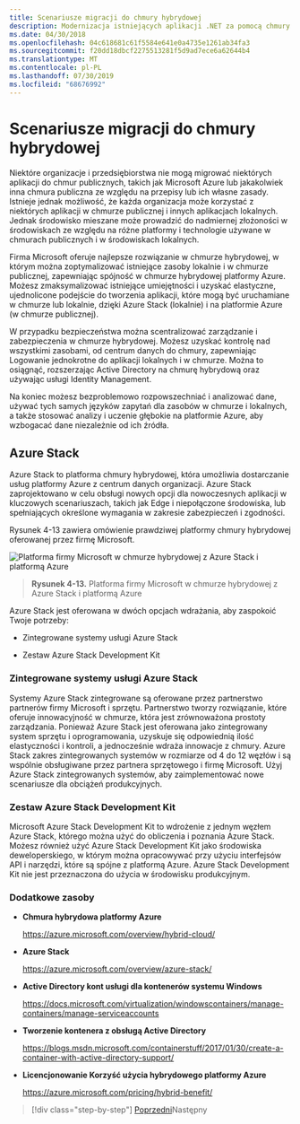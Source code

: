```yaml
---
title: Scenariusze migracji do chmury hybrydowej
description: Modernizacja istniejących aplikacji .NET za pomocą chmury platformy Azure i kontenerów systemu Windows | Migrowanie do scenariuszy chmury hybrydowej
ms.date: 04/30/2018
ms.openlocfilehash: 04c618681c61f5584e641e0a4735e1261ab34fa3
ms.sourcegitcommit: f20dd18dbcf2275513281f5d9ad7ece6a62644b4
ms.translationtype: MT
ms.contentlocale: pl-PL
ms.lasthandoff: 07/30/2019
ms.locfileid: "68676992"
---
```

# <a name="migrate-to-hybrid-cloud-scenarios"></a>Scenariusze migracji do chmury hybrydowej

Niektóre organizacje i przedsiębiorstwa nie mogą migrować niektórych aplikacji do chmur publicznych, takich jak Microsoft Azure lub jakakolwiek inna chmura publiczna ze względu na przepisy lub ich własne zasady. Istnieje jednak możliwość, że każda organizacja może korzystać z niektórych aplikacji w chmurze publicznej i innych aplikacjach lokalnych. Jednak środowisko mieszane może prowadzić do nadmiernej złożoności w środowiskach ze względu na różne platformy i technologie używane w chmurach publicznych i w środowiskach lokalnych.

Firma Microsoft oferuje najlepsze rozwiązanie w chmurze hybrydowej, w którym można zoptymalizować istniejące zasoby lokalnie i w chmurze publicznej, zapewniając spójność w chmurze hybrydowej platformy Azure. Możesz zmaksymalizować istniejące umiejętności i uzyskać elastyczne, ujednolicone podejście do tworzenia aplikacji, które mogą być uruchamiane w chmurze lub lokalnie, dzięki Azure Stack (lokalnie) i na platformie Azure (w chmurze publicznej).

W przypadku bezpieczeństwa można scentralizować zarządzanie i zabezpieczenia w chmurze hybrydowej. Możesz uzyskać kontrolę nad wszystkimi zasobami, od centrum danych do chmury, zapewniając Logowanie jednokrotne do aplikacji lokalnych i w chmurze. Można to osiągnąć, rozszerzając Active Directory na chmurę hybrydową oraz używając usługi Identity Management.

Na koniec możesz bezproblemowo rozpowszechniać i analizować dane, używać tych samych języków zapytań dla zasobów w chmurze i lokalnych, a także stosować analizy i uczenie głębokie na platformie Azure, aby wzbogacać dane niezależnie od ich źródła.

## <a name="azure-stack"></a>Azure Stack

Azure Stack to platforma chmury hybrydowej, która umożliwia dostarczanie usług platformy Azure z centrum danych organizacji. Azure Stack zaprojektowano w celu obsługi nowych opcji dla nowoczesnych aplikacji w kluczowych scenariuszach, takich jak Edge i niepołączone środowiska, lub spełniających określone wymagania w zakresie zabezpieczeń i zgodności.

Rysunek 4-13 zawiera omówienie prawdziwej platformy chmury hybrydowej oferowanej przez firmę Microsoft.

![Platforma firmy Microsoft w chmurze hybrydowej z Azure Stack i platformą Azure](./media/image13.jpg)

> **Rysunek 4-13.** Platforma firmy Microsoft w chmurze hybrydowej z Azure Stack i platformą Azure

Azure Stack jest oferowana w dwóch opcjach wdrażania, aby zaspokoić Twoje potrzeby:

- Zintegrowane systemy usługi Azure Stack

- Zestaw Azure Stack Development Kit

### <a name="azure-stack-integrated-systems"></a>Zintegrowane systemy usługi Azure Stack

Systemy Azure Stack zintegrowane są oferowane przez partnerstwo partnerów firmy Microsoft i sprzętu. Partnerstwo tworzy rozwiązanie, które oferuje innowacyjność w chmurze, która jest zrównoważona prostoty zarządzania. Ponieważ Azure Stack jest oferowana jako zintegrowany system sprzętu i oprogramowania, uzyskuje się odpowiednią ilość elastyczności i kontroli, a jednocześnie wdraża innowacje z chmury. Azure Stack zakres zintegrowanych systemów w rozmiarze od 4 do 12 węzłów i są wspólnie obsługiwane przez partnera sprzętowego i firmę Microsoft. Użyj Azure Stack zintegrowanych systemów, aby zaimplementować nowe scenariusze dla obciążeń produkcyjnych.

### <a name="azure-stack-development-kit"></a>Zestaw Azure Stack Development Kit

Microsoft Azure Stack Development Kit to wdrożenie z jednym węzłem Azure Stack, którego można użyć do obliczenia i poznania Azure Stack. Możesz również użyć Azure Stack Development Kit jako środowiska deweloperskiego, w którym można opracowywać przy użyciu interfejsów API i narzędzi, które są spójne z platformą Azure. Azure Stack Development Kit nie jest przeznaczona do użycia w środowisku produkcyjnym.

### <a name="additional-resources"></a>Dodatkowe zasoby

- **Chmura hybrydowa platformy Azure**

    <https://azure.microsoft.com/overview/hybrid-cloud/>

- **Azure Stack**

    <https://azure.microsoft.com/overview/azure-stack/>

- **Active Directory kont usługi dla kontenerów systemu Windows**

    <https://docs.microsoft.com/virtualization/windowscontainers/manage-containers/manage-serviceaccounts>

- **Tworzenie kontenera z obsługą Active Directory**

    <https://blogs.msdn.microsoft.com/containerstuff/2017/01/30/create-a-container-with-active-directory-support/>

- **Licencjonowanie Korzyść użycia hybrydowego platformy Azure**

    <https://azure.microsoft.com/pricing/hybrid-benefit/>

>[!div class="step-by-step"]
>[Poprzedni](modernize-your-apps-lifecycle-with-ci-cd-pipelines-and-devops-tools-in-the-cloud.md)Następny
>[](../walkthroughs-technical-get-started-overview.md)
